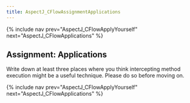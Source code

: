 ```yaml
---
title: AspectJ_CFlowAssignmentApplications
---
```

{% include nav prev="AspectJ_CFlowApplyYourself" next="AspectJ_CFlowApplications" %}

## Assignment: Applications
Write down at least three places where you think intercepting method execution might be a useful technique. Please do so before moving on.

{% include nav prev="AspectJ_CFlowApplyYourself" next="AspectJ_CFlowApplications" %}
